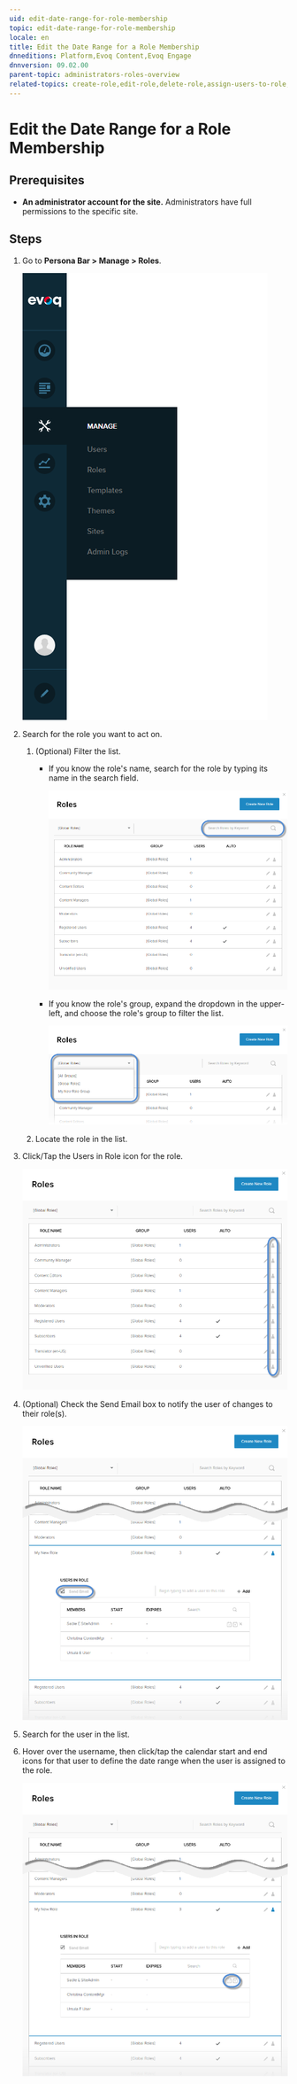 ```yaml
---
uid: edit-date-range-for-role-membership
topic: edit-date-range-for-role-membership
locale: en
title: Edit the Date Range for a Role Membership
dnneditions: Platform,Evoq Content,Evoq Engage
dnnversion: 09.02.00
parent-topic: administrators-roles-overview
related-topics: create-role,edit-role,delete-role,assign-users-to-role,view-users-assigned-to-role,remove-users-from-role
---
```


# Edit the Date Range for a Role Membership

## Prerequisites

*   **An administrator account for the site.** Administrators have full permissions to the specific site.

## Steps

1.  Go to **Persona Bar \> Manage \> Roles**.
    
    ![Persona Bar > Manage > Roles](/images/scr-pbar-host-Manage-E91.png)
    
2.  Search for the role you want to act on.
    1.  (Optional) Filter the list.
        
        *   If you know the role's name, search for the role by typing its name in the search field.
            
              
            
            ![Search field for roles](/images/scr-RoleList-Search-E90.png)
            
              
            
        *   If you know the role's group, expand the dropdown in the upper-left, and choose the role's group to filter the list.
            
              
            
            ![Filter list of roles by group](/images/scr-RoleList-FilterByRoleGroup-E90.png)
            
              
            
        
    2.  Locate the role in the list.
3.  Click/Tap the Users in Role icon for the role.
    
      
    
    ![](/images/scr-RoleList-ManageUsers-E90.png)
    
      
    
4.  (Optional) Check the Send Email box to notify the user of changes to their role(s).
    
      
    
    ![](/images/scr-Roles-Users-SendEmail-E90.png)
    
      
    
5.  Search for the user in the list.
6.  Hover over the username, then click/tap the calendar start and end icons for that user to define the date range when the user is assigned to the role.
    
      
    
    ![](/images/scr-Roles-Users-Calendar-E90.png)